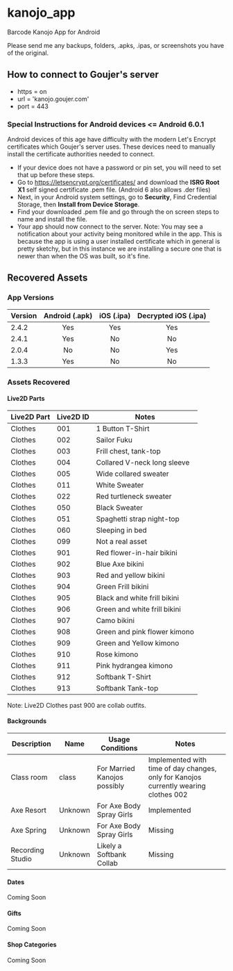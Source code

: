 # kanojo_app
 Barcode Kanojo App for Android

Please send me any backups, folders, .apks, .ipas, or screenshots you have of the original.

## How to connect to Goujer's server
* https = on
* url = 'kanojo.goujer.com'
* port = 443

### Special Instructions for Android devices <= Android 6.0.1
Android devices of this age have difficulty with the modern Let's Encrypt certificates which Goujer's server uses.
These devices need to manually install the certificate authorities needed to connect.
* If your device does not have a password or pin set, you will need to set that up before these steps.
* Go to https://letsencrypt.org/certificates/ and download the **ISRG Root X1** self signed certificate .pem file. (Android 6 also allows .der files)
* Next, in your Android system settings, go to **Security**, Find Credential Storage, then **Install from Device Storage**.
* Find your downloaded .pem file and go through the on screen steps to name and install the file.
* Your app should now connect to the server.
Note: You may see a notification about your activity being monitored while in the app. This is because the app is using a user installed certificate which in general is pretty sketchy, but in this instance we are installing a secure one that is newer than when the OS was built, so it's fine.

## Recovered Assets
### App Versions
| Version | Android (.apk) | iOS (.ipa) | Decrypted iOS (.ipa) |
|:--------|:--------------:|:----------:|:--------------------:|
| 2.4.2   |      Yes       |    Yes     |         Yes          |
| 2.4.1   |      Yes       |     No     |          No          |
| 2.0.4   |       No       |     No     |         Yes          |
| 1.3.3   |      Yes       |     No     |          No          |

### Assets Recovered
#### Live2D Parts
| Live2D Part | Live2D ID | Notes                        |
|-------------|-----------|------------------------------|
| Clothes     | 001       | 1 Button T-Shirt             |
| Clothes     | 002       | Sailor Fuku                  |
| Clothes     | 003       | Frill chest, tank-top        |
| Clothes     | 004       | Collared V-neck long sleeve  |
| Clothes     | 005       | Wide collared sweater        |
| Clothes     | 011       | White Sweater                |
| Clothes     | 022       | Red turtleneck sweater       |
| Clothes     | 050       | Black Sweater                |
| Clothes     | 051       | Spaghetti strap night-top    |
| Clothes     | 060       | Sleeping in bed              |
| Clothes     | 099       | Not a real asset             |
| Clothes     | 901       | Red flower-in-hair bikini    |
| Clothes     | 902       | Blue Axe bikini              |
| Clothes     | 903       | Red and yellow bikini        |
| Clothes     | 904       | Green Frill bikini           |
| Clothes     | 905       | Black and white frill bikini |
| Clothes     | 906       | Green and white frill bikini |
| Clothes     | 907       | Camo bikini                  |
| Clothes     | 908       | Green and pink flower kimono |
| Clothes     | 909       | Green and Yellow kimono      |
| Clothes     | 910       | Rose kimono                  |
| Clothes     | 911       | Pink hydrangea kimono        |
| Clothes     | 912       | Softbank T-Shirt             |
| Clothes     | 913       | Softbank Tank-top            |

Note: Live2D Clothes past 900 are collab outfits.

#### Backgrounds
| Description      | Name    | Usage Conditions             | Notes                                                                                |
|------------------|---------|------------------------------|--------------------------------------------------------------------------------------|
| Class room       | class   | For Married Kanojos possibly | Implemented with time of day changes, only for Kanojos currently wearing clothes 002 |
| Axe Resort       | Unknown | For Axe Body Spray Girls     | Implemented                                                                          |
| Axe Spring       | Unknown | For Axe Body Spray Girls     | Missing                                                                              |
| Recording Studio | Unknown | Likely a Softbank Collab     | Missing                                                                              |

#### Dates
Coming Soon

#### Gifts
Coming Soon

#### Shop Categories
Coming Soon
